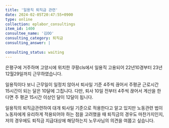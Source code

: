 ```yaml
---
title: '일용직 퇴직금 관련'
date: 2024-02-05T20:47:55+0900
type: online
collection: eplabor_consultings
item_id: 1400
consultee_name: '김OO'
consulting_category: 퇴직금
consulting_answer: |
    
consulting_status: waiting
---
```


은평구에 거주하며 고양시에 위치한 쿠팡cls에서 일용직 고용되어 22년10경부터 23년 12월29일까지 근무하였습니다. 

일용직이다 보니 근무일이 일정치 않아서 퇴사일 기준 4주씩 끊어서 주평균 근로시간 15시간이 되는 달은 10달에 그칩니다. 다만, 퇴사 10일 전부터 4주씩 끊어서 계산을 한다면 주 평균 15시간 이상인 달이 12달이 됩니다. 

일용직의 퇴직금관련하여 대개 퇴사일 기준으로 적용한다고 알고 있지만 노동관련 법이 노동자에게 유리하게 적용되어야 하는 점을 고려했을 때 퇴직금의 경우도 마찬가지인지, 저의 경우에도 퇴직금 지급대상에 해당하는지 노무사님의 의견을 여쭙고 싶습니다. 
